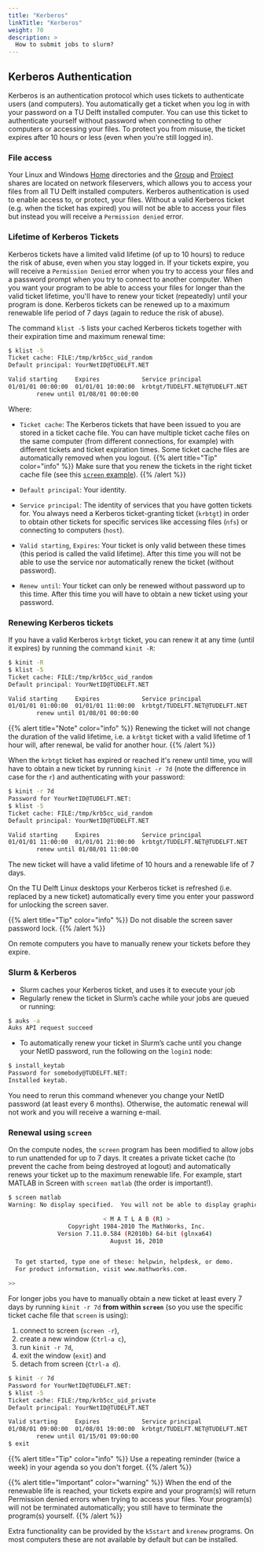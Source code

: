 ```yaml
---
title: "Kerberos"
linkTitle: "Kerberos"
weight: 70
description: >
  How to submit jobs to slurm?
---
```


## Kerberos Authentication
Kerberos is an authentication protocol which uses tickets to authenticate users (and computers). You automatically get a ticket when you log in with your password on a TU Delft installed computer. You can use this ticket to authenticate yourself without password when connecting to other computers or accessing your files. To protect you from misuse, the ticket expires after 10 hours or less (even when you're still logged in).

### File access
Your Linux and Windows [Home](/docs/system#personal-storage-aka-home-folder) directories and the [Group](/docs/system#group-storage) and [Project](/docs/system#project-storage) shares are located on network fileservers, which allows you to access your files from all TU Delft installed computers. Kerberos authentication is used to enable access to, or protect, your files. Without a valid Kerberos ticket (e.g. when the ticket has expired) you will not be able to access your files but instead you will receive a `Permission denied` error.

### Lifetime of Kerberos Tickets
Kerberos tickets have a limited valid lifetime (of up to 10 hours) to reduce the risk of abuse, even when you stay logged in. If your tickets expire, you will receive a `Permission Denied` error when you try to access your files and a password prompt when you try to connect to another computer. When you want your program to be able to access your files for longer than the valid ticket lifetime, you'll have to renew your ticket (repeatedly) until your program is done. Kerberos tickets can be renewed up to a maximum renewable life period of 7 days (again to reduce the risk of abuse).

The command `klist -5` lists your cached Kerberos tickets together with their expiration time and maximum renewal time:

```bash 
$ klist -5
Ticket cache: FILE:/tmp/krb5cc_uid_random
Default principal: YourNetID@TUDELFT.NET

Valid starting     Expires            Service principal
01/01/01 00:00:00  01/01/01 10:00:00  krbtgt/TUDELFT.NET@TUDELFT.NET
        renew until 01/08/01 00:00:00
```
Where: 
* `Ticket cache`:  The Kerberos tickets that have been issued to you are stored in a ticket cache file. You can have multiple ticket cache files on the same computer (from different connections, for example) with different tickets and ticket expiration times. Some ticket cache files are automatically removed when you logout. 
{{% alert title="Tip" color="info" %}}
Make sure that you renew the tickets in the right ticket cache file (see this [`screen` example](#renewal-using-screen)).
{{% /alert %}}

* `Default principal`: Your identity. 
* `Service principal`: The identity of services that you have gotten tickets for. You always need a Kerberos ticket-granting ticket (`krbtgt`) in order to obtain other tickets for specific services like accessing files (`nfs`) or connecting to computers (`host`). 
* `Valid starting`, `Expires`: Your ticket is only valid between these times (this period is called the valid lifetime). After this time you will not be able to use the service nor automatically renew the ticket (without password). 
* `Renew until`: Your ticket can only be renewed without password up to this time. After this time you will have to obtain a new ticket using your password. 

### Renewing Kerberos tickets
If you have a valid Kerberos `krbtgt` ticket, you can renew it at any time (until it expires) by running the command `kinit -R`:

```bash
$ kinit -R
$ klist -5
Ticket cache: FILE:/tmp/krb5cc_uid_random
Default principal: YourNetID@TUDELFT.NET

Valid starting     Expires            Service principal
01/01/01 01:00:00  01/01/01 11:00:00  krbtgt/TUDELFT.NET@TUDELFT.NET
        renew until 01/08/01 00:00:00
```
{{% alert title="Note" color="info" %}}
Renewing the ticket will not change the duration of the valid lifetime, i.e. a `krbtgt` ticket with a valid lifetime of 1 hour will, after renewal, be valid for another hour.
{{% /alert %}}


When the `krbtgt` ticket has expired or reached it's renew until time, you will have to obtain a new ticket by running `kinit -r 7d` (note the difference in case for the `r`) and authenticating with your password:

```bash
$ kinit -r 7d
Password for YourNetID@TUDELFT.NET:
$ klist -5
Ticket cache: FILE:/tmp/krb5cc_uid_random
Default principal: YourNetID@TUDELFT.NET

Valid starting     Expires            Service principal
01/01/01 11:00:00  01/01/01 21:00:00  krbtgt/TUDELFT.NET@TUDELFT.NET
        renew until 01/08/01 11:00:00
```

The new ticket will have a valid lifetime of 10 hours and a renewable life of 7 days.

On the TU Delft Linux desktops your Kerberos ticket is refreshed (i.e. replaced by a new ticket) automatically every time you enter your password for unlocking the screen saver. 

{{% alert title="Tip" color="info" %}}
Do not disable the screen saver password lock.
{{% /alert %}}

On remote computers you have to manually renew your tickets before they expire.

### Slurm & Kerberos
* Slurm caches your Kerberos ticket, and uses it to execute your job
* Regularly renew the ticket in Slurm’s cache while your jobs are queued or running:

```bash
$ auks -a
Auks API request succeed
```

* To automatically renew your ticket in Slurm’s cache until you change your NetID password, run the following on the `login1` node:

```bash
$ install_keytab
Password for somebody@TUDELFT.NET:
Installed keytab.
```

You need to rerun this command whenever you change your NetID password (at least every 6 months). Otherwise, the automatic renewal will not work and you will receive a warning e-mail.

### Renewal using `screen`
On the compute nodes, the `screen` program has been modified to allow jobs to run unattended for up to 7 days. It creates a private ticket cache (to prevent the cache from being destroyed at logout) and automatically renews your ticket up to the maximum renewable life. For example, start MATLAB in Screen with `screen matlab` (the order is important!).

```bash
$ screen matlab
Warning: No display specified.  You will not be able to display graphics on the screen.

                           < M A T L A B (R) >
                 Copyright 1984-2010 The MathWorks, Inc.
              Version 7.11.0.584 (R2010b) 64-bit (glnxa64)
                             August 16, 2010


  To get started, type one of these: helpwin, helpdesk, or demo.
  For product information, visit www.mathworks.com.

>>
```

For longer jobs you have to manually obtain a new ticket at least every 7 days by running `kinit -r 7d` **from within `screen`** (so you use the specific ticket cache file that `screen` is using):

1. connect to screen (`screen -r`),
1. create a new window (`Ctrl-a c`),
1. run `kinit -r 7d`,
1. exit the window (`exit`) and
1. detach from screen (`Ctrl-a d`). 

```bash
$ kinit -r 7d
Password for YourNetID@TUDELFT.NET:
$ klist -5
Ticket cache: FILE:/tmp/krb5cc_uid_private
Default principal: YourNetID@TUDELFT.NET

Valid starting     Expires            Service principal
01/08/01 09:00:00  01/08/01 19:00:00  krbtgt/TUDELFT.NET@TUDELFT.NET
        renew until 01/15/01 09:00:00
$ exit
```

{{% alert title="Tip" color="info" %}}
Use a repeating reminder (twice a week) in your agenda so you don't forget.
{{% /alert %}}

{{% alert title="Important" color="warning" %}}
When the end of the renewable life is reached, your tickets expire and your program(s) will return Permission denied errors when trying to access your files. Your program(s) will not be terminated automatically; you still have to terminate the program(s) yourself.
{{% /alert %}}

Extra functionality can be provided by the `k5start` and `krenew` programs. On most computers these are not available by default but can be installed. 
